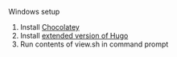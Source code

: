 Windows setup
1. Install [Chocolatey](https://docs.chocolatey.org/en-us/choco/setup#install-with-cmd.exe)
2. Install [extended version of Hugo](https://gohugo.io/getting-started/installing/#chocolatey-windows)
3. Run contents of view.sh in command prompt